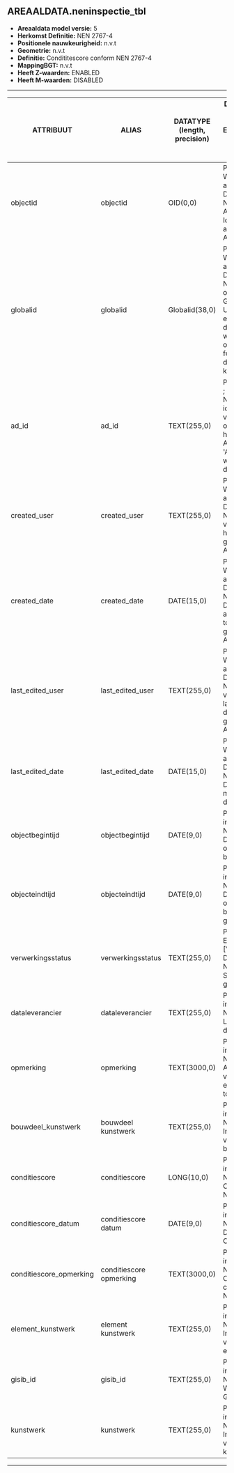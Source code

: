 ﻿## AREAALDATA.neninspectie_tbl

* __Areaaldata model versie:__ 5
* __Herkomst Definitie:__ NEN 2767-4
* __Positionele nauwkeurigheid:__ n.v.t
* __Geometrie:__ n.v.t
* __Definitie:__ Condititescore conform NEN 2767-4
* __MappingBGT:__ n.v.t
* __Heeft Z-waarden:__ ENABLED
* __Heeft M-waarden:__ DISABLED

***

|__ATTRIBUUT__                             |__ALIAS__                                   |__DATATYPE (length, precision)__       |__DEFINITIE__ (Oorsprong; Superklasse; Attribuuttype; Enumeratie/Referentie; Verwijzende sleutel; Standaard waarde; Nullable; Definitie)|
|------                                    |------                                      |------                                 |-----    |
|objectid                                  |objectid                                    |OID(0,0)                               |PNH; Areaaldata; Waarde wordt automatisch bepaald; ; ; Default: None; NON_NULLABLE; Intern ArcGIS Identificatienummer, aangemaakt door ArcGIS.
|globalid                                  |globalid                                    |Globalid(38,0)                         |PNH; Areaaldata; Waarde wordt automatisch bepaald; ; ; Default: None; NON_NULLABLE; Elk object heeft een unieke GlobalID (Global Unique Identifier). Dit is een systeemveld van de ArcGIS software welke noodzakelijk is om een aantal functionaliteiten binnen deze software te kunnen gebruiken.
|ad_id                                     |ad_id                                       |TEXT(255,0)                            |PNH; Areaaldata; GUID; ; ; Default: None; NON_NULLABLE; Uniek identificatienummer voor het object dat onveranderlijk is zolang het object bestaat in Areaaldata: in format 'AD.[GUID]'. Dit moet worden ingevuld door de aannemer.
|created_user                              |created_user                                |TEXT(255,0)                            |PNH; Areaaldata; Waarde wordt automatisch bepaald; ; ; Default: None; NON_NULLABLE; Naam van gebruiker die de rij heeft aangemaakt, gegenereerd door ArcGIS.
|created_date                              |created_date                                |DATE(15,0)                             |PNH; Areaaldata; Waarde wordt automatisch bepaald; ; ; Default: None; NON_NULLABLE; Datum waarop de rij aan de database is toegevoegd, gegenereerd door ArcGIS.
|last_edited_user                          |last_edited_user                            |TEXT(255,0)                            |PNH; Areaaldata; Waarde wordt automatisch bepaald; ; ; Default: None; NON_NULLABLE; Naam van gebruiker die de laatste mutatie heeft doorgevoerd, gegenereerd door ArcGIS.
|last_edited_date                          |last_edited_date                            |DATE(15,0)                             |PNH; Areaaldata; Waarde wordt automatisch bepaald; ; ; Default: None; NON_NULLABLE; Datum van de laatste mutatie, gegenereerd door ArcGIS.
|objectbegintijd                           |objectbegintijd                             |DATE(9,0)                              |PNH; Areaaldata; Vrij invoerveld; ; ; Default: None; NON_NULLABLE; Datum waarop het object bij de bronhouder is ontstaan.
|objecteindtijd                            |objecteindtijd                              |DATE(9,0)                              |PNH; Areaaldata; Vrij invoerveld; ; ; Default: None; NULLABLE; Datum waarop het object bij de bronhouder niet meer geldig is.
|verwerkingsstatus                         |verwerkingsstatus                           |TEXT(255,0)                            |PNH; Areaaldata; Enumeratie; keuzelijst [Verwerkingsstatus]; ; Default: None; NON_NULLABLE; Status van de gegevens.
|dataleverancier                           |dataleverancier                             |TEXT(255,0)                            |PNH; Areaaldata; Vrij invoerveld; ; ; Default: None; NULLABLE; Leverancier van de data.
|opmerking                                 |opmerking                                   |TEXT(3000,0)                           |PNH; Areaaldata; Vrij invoerveld; ; ; Default: None; NULLABLE; Algemene opmerking voor het object, zoals een omschrijving of toelichting.
|bouwdeel_kunstwerk                        |bouwdeel kunstwerk                          |TEXT(255,0)                            |PNH; Areaaldata; Vrij invoerveld; ; ; Default: None; NULLABLE; Indicatieve foreign key van een object op bouwdeel niveau
|conditiescore                             |conditiescore                               |LONG(10,0)                             |PNH; Areaaldata; Vrij invoerveld; ; ; Default: None; NULLABLE; Conditiescore conform NEN 2767-4
|conditiescore_datum                       |conditiescore datum                         |DATE(9,0)                              |PNH; Areaaldata; Vrij invoerveld; ; ; Default: None; NULLABLE; Datum opname Conditiescore.
|conditiescore_opmerking                   |conditiescore opmerking                     |TEXT(3000,0)                           |PNH; Areaaldata; Vrij invoerveld; ; ; Default: None; NULLABLE; Opmerking bij conditiescore conform NEN 2767-4
|element_kunstwerk                         |element kunstwerk                           |TEXT(255,0)                            |PNH; Areaaldata; Vrij invoerveld; ; ; Default: None; NULLABLE; Indicatieve foreign key van een object op element niveau
|gisib_id                                  |gisib_id                                    |TEXT(255,0)                            |PNH; Areaaldata; Vrij invoerveld; ; ; Default: None; NULLABLE; Wordt aangemaakt in GISIB
|kunstwerk                                 |kunstwerk                                   |TEXT(255,0)                            |PNH; Areaaldata; Vrij invoerveld; ; ; Default: None; NULLABLE; Indicatieve foreign key van een object op kunstwerk niveau

***

